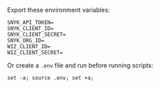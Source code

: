 

Export these environment variables:
```
SNYK_API_TOKEN=
SNYK_CLIENT_ID=
SNYK_CLIENT_SECRET=
SNYK_ORG_ID=
WIZ_CLIENT_ID=
WIZ_CLIENT_SECRET=
```

Or create a `.env` file and run before running scripts:
```
set -a; source .env; set +a;
```


